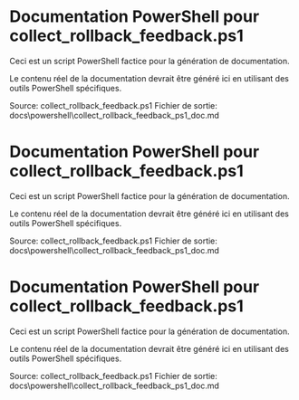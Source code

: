 # Documentation PowerShell pour collect_rollback_feedback.ps1


Ceci est un script PowerShell factice pour la génération de documentation.


Le contenu réel de la documentation devrait être généré ici en utilisant des outils PowerShell spécifiques.


Source: collect_rollback_feedback.ps1
Fichier de sortie: docs\powershell\collect_rollback_feedback_ps1_doc.md
# Documentation PowerShell pour collect_rollback_feedback.ps1


Ceci est un script PowerShell factice pour la génération de documentation.


Le contenu réel de la documentation devrait être généré ici en utilisant des outils PowerShell spécifiques.


Source: collect_rollback_feedback.ps1
Fichier de sortie: docs\powershell\collect_rollback_feedback_ps1_doc.md
# Documentation PowerShell pour collect_rollback_feedback.ps1


Ceci est un script PowerShell factice pour la génération de documentation.


Le contenu réel de la documentation devrait être généré ici en utilisant des outils PowerShell spécifiques.


Source: collect_rollback_feedback.ps1
Fichier de sortie: docs\powershell\collect_rollback_feedback_ps1_doc.md
